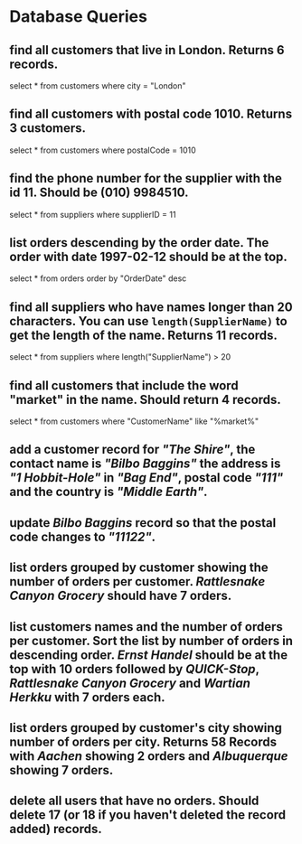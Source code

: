 # Database Queries

## find all customers that live in London. Returns 6 records.
select * from customers where city = "London"

## find all customers with postal code 1010. Returns 3 customers.
select * from customers where postalCode = 1010

## find the phone number for the supplier with the id 11. Should be (010) 9984510.
select * from suppliers where supplierID = 11

## list orders descending by the order date. The order with date 1997-02-12 should be at the top.
select * from orders order by "OrderDate" desc

## find all suppliers who have names longer than 20 characters. You can use `length(SupplierName)` to get the length of the name. Returns 11 records.
select * from suppliers where length("SupplierName") > 20

## find all customers that include the word "market" in the name. Should return 4 records.
select * from customers where "CustomerName" like "%market%"

## add a customer record for _"The Shire"_, the contact name is _"Bilbo Baggins"_ the address is _"1 Hobbit-Hole"_ in _"Bag End"_, postal code _"111"_ and the country is _"Middle Earth"_.


## update _Bilbo Baggins_ record so that the postal code changes to _"11122"_.

## list orders grouped by customer showing the number of orders per customer. _Rattlesnake Canyon Grocery_ should have 7 orders.

## list customers names and the number of orders per customer. Sort the list by number of orders in descending order. _Ernst Handel_ should be at the top with 10 orders followed by _QUICK-Stop_, _Rattlesnake Canyon Grocery_ and _Wartian Herkku_ with 7 orders each.

## list orders grouped by customer's city showing number of orders per city. Returns 58 Records with _Aachen_ showing 2 orders and _Albuquerque_ showing 7 orders.

## delete all users that have no orders. Should delete 17 (or 18 if you haven't deleted the record added) records.
